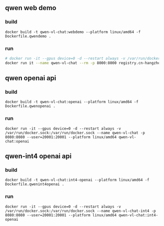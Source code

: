 ## qwen web demo

### build

```
docker build -t qwen-vl-chat:webdemo --platform linux/amd64 -f Dockerfile.qwendemo . 
```

### run

```sh
# docker run -it --gpus device=0 -d --restart always -v /var/run/docker.sock:/var/run/docker.sock --name qwen-vl-chat -p 8000:8000 --user=20001:20001 --platform linux/amd64 qwen-vl-chat:webdemo
docker run it --name qwen-vl-chat --rm -p 8000:8000 registry.cn-hangzhou.aliyuncs.com/117503445-mirror/qwen-vl-chat
```

## qwen openai api

### build

```
docker build -t qwen-vl-chat:openai --platform linux/amd64 -f Dockerfile.qwenopenai . 
```

### run

```
docker run -it --gpus device=0 -d --restart always -v /var/run/docker.sock:/var/run/docker.sock --name qwen-vl-chat -p 8080:8080 --user=20001:20001 --platform linux/amd64 qwen-vl-chat:openai
```

## qwen-int4 openai api

### build

```
docker build -t qwen-vl-chat:int4-openai --platform linux/amd64 -f Dockerfile.qwenint4openai . 
```

### run

```
docker run -it --gpus device=0 -d --restart always -v /var/run/docker.sock:/var/run/docker.sock --name qwen-vl-chat-int4 -p 8080:8080 --user=20001:20001 --platform linux/amd64 qwen-vl-chat:int4-openai
```
